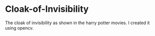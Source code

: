# Cloak-of-Invisibility
The cloak of invisibility as shown in the harry potter movies. I created it using opencv.
